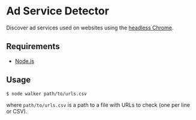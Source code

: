 # Ad Service Detector

Discover ad services used on websites using the [headless Chrome](https://developers.google.com/web/updates/2017/04/headless-chrome).

## Requirements

- [Node.js](https://nodejs.org)

## Usage

	$ node walker path/to/urls.csv

where `path/to/urls.csv` is a path to a file with URLs to check (one per line or CSV).
